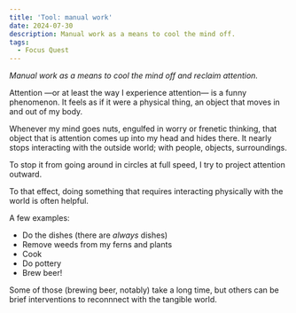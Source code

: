 ```yaml
---
title: 'Tool: manual work'
date: 2024-07-30
description: Manual work as a means to cool the mind off.
tags:
  - Focus Quest
---
```


_Manual work as a means to cool the mind off and reclaim attention._

Attention —or at least the way I experience attention— is a funny phenomenon. It feels as if it were a physical thing, an object that moves in and out of my body.

Whenever my mind goes nuts, engulfed in worry or frenetic thinking, that object that is attention comes up into my head and hides there. It nearly stops interacting with the outside world; with people, objects, surroundings.

To stop it from going around in circles at full speed, I try to project attention outward.

To that effect, doing something that requires interacting physically with the world is often helpful.

A few examples:

- Do the dishes (there are _always_ dishes)
- Remove weeds from my ferns and plants
- Cook
- Do pottery
- Brew beer! 

Some of those (brewing beer, notably) take a long time, but others can be brief interventions to reconnnect with the tangible world.

